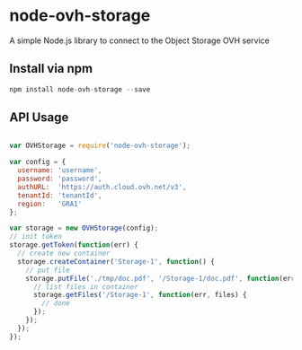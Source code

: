 # node-ovh-storage
A simple Node.js library to connect to the Object Storage OVH service

## Install via npm

```js
npm install node-ovh-storage --save
```

## API Usage

```js

var OVHStorage = require('node-ovh-storage');

var config = {
  username: 'username',
  password: 'password',
  authURL:  'https://auth.cloud.ovh.net/v3',
  tenantId: 'tenantId',
  region:   'GRA1'
};

var storage = new OVHStorage(config);
// init token
storage.getToken(function(err) {
  // create new container
  storage.createContainer('Storage-1', function() {
    // put file
    storage.putFile('./tmp/doc.pdf', '/Storage-1/doc.pdf', function(err, res) {
      // list files in container
      storage.getFiles('/Storage-1', function(err, files) {
        // done
      });
    });
  });
});
```
